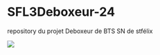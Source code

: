 # SFL3Deboxeur-24

repository du projet Deboxeur de BTS SN de stfélix

<img src="https://github.com/Warst0ne/Deboxeur/assets/134402345/8e80bb8d-2244-4075-8acc-15de73f5a504">
